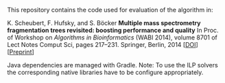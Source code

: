 This repository contains the code used for evaluation of the algorithm in:

K. Scheubert, F. Hufsky, and S. Böcker
**Multiple mass spectrometry fragmentation trees revisited: boosting performance and quality**
In Proc. of Workshop on *Algorithms in Bioinformatics* (WABI 2014), volume 8701 of Lect Notes Comput Sci, pages 217–231. Springer, Berlin, 2014
\[[DOI](https://doi.org/10.1007/978-3-662-44753-6_17)\] \[[Preprint](https://bio.informatik.uni-jena.de/lit/2014/ScheubertEtAl_MultipleMassSpectrometry_preprint_2014.pdf)\]

Java dependencies are managed with Gradle. Note: To use the ILP solvers the corresponding native libraries
have to be configure appropriately.